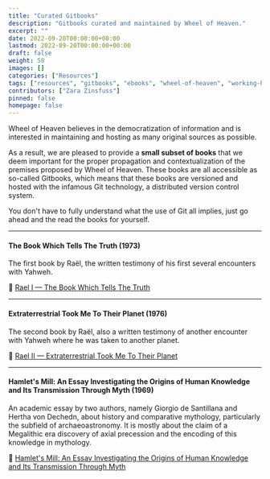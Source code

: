 ```yaml
---
title: "Curated Gitbooks"
description: "Gitbooks curated and maintained by Wheel of Heaven."
excerpt: ""
date: 2022-09-20T00:00:00+00:00
lastmod: 2022-09-20T00:00:00+00:00
draft: false
weight: 50
images: []
categories: ["Resources"]
tags: ["resources", "gitbooks", "ebooks", "wheel-of-heaven", "working-hypothesis", "ancient-aliens", "intelligent-design", "raelism"]
contributors: ["Zara Zinsfuss"]
pinned: false
homepage: false
---
```


Wheel of Heaven believes in the democratization of information and is interested in maintaining and hosting as many original sources as possible.

As a result, we are pleased to provide a **small subset of books** that we deem important for the proper propagation and contextualization of the premises proposed by Wheel of Heaven. These books are all accessible as so-called Gitbooks, which means that these books are versioned and hosted with the infamous Git technology, a distributed version control system.

You don't have to fully understand what the use of Git all implies, just go ahead and the read the books for yourself.

---

#### The Book Which Tells The Truth (1973)

The first book by Raël, the written testimony of his first several encounters with Yahweh.

📖 [Rael I — The Book Which Tells The Truth](https://wheelofheaven.github.io/rael-one-the-book-which-tells-the-truth/)

---

#### Extraterrestrial Took Me To Their Planet (1976)

The second book by Raël, also a written testimony of another encounter with Yahweh where he was taken to another planet.

📖  [Rael II — Extraterrestrial Took Me To Their Planet](https://wheelofheaven.github.io/rael-two-extraterrestrials-took-me-to-their-planet/)

---

#### Hamlet's Mill: An Essay Investigating the Origins of Human Knowledge and Its Transmission Through Myth (1969)

An academic essay by two authors, namely Giorgio de Santillana and Hertha von Dechedn, about history and comparative mythology, particularly the subfield of archaeoastronomy. It is mostly about the claim of a Megalithic era discovery of axial precession and the encoding of this knowledge in mythology.

📖  [Hamlet's Mill: An Essay Investigating the Origins of Human Knowledge and Its Transmission Through Myth](https://wheelofheaven.github.io/de-santillana-von-dechend-hamlets-mill/)
